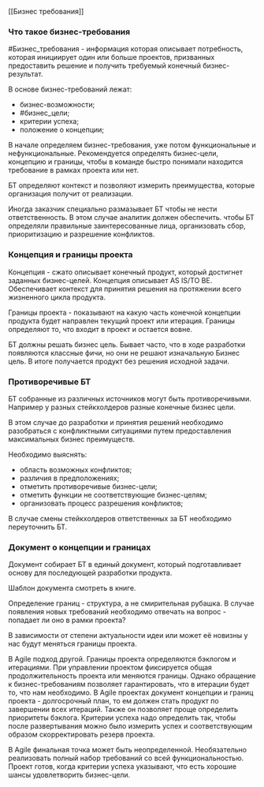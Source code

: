 [[Бизнес требования]]
### Что такое бизнес-требования
#Бизнес_требования - информация которая описывает потребность, которая инициирует один или больше проектов, призванных предоставить решение и получить требуемый конечный бизнес-результат.

В основе бизнес-требований лежат:
- бизнес-возможности;
- #бизнес_цели;
- критерии успеха;
- положение о концепции;

В начале определяем бизнес-требования, уже потом функциональные и нефункциональные.
Рекомендуется определять бизнес-цели, концепцию и границы, чтобы в команде быстро понимали находится требование в рамках проекта или нет.

БТ определяют контекст и позволяют измерить преимущества, которые организация получит от реализации.

Иногда заказчик специально размазывает БТ чтобы не нести ответственность. В этом случае аналитик должен обеспечить. чтобы БТ определяли правильные заинтересованные лица, организовать сбор, приоритизацию и разрешение конфликтов.

### Концепция и границы проекта
Концепция - сжато описывает конечный продукт, который достигнет заданных бизнес-целей. Концепция описывает AS IS/TO BE. Обеспечивает контекст для принятия решения на протяжении всего жизненного цикла продукта.

Границы проекта - показывают на какую часть конечной концепции продукта будет направлен текущий проект или итерация. Границы определяют то, что входит в проект и остается вовне.

БТ должны решать бизнес цель. Бывает часто, что в ходе разработки появляются классные фичи, но они не решают изначальную Бизнес цель. В итоге получается продукт без решения исходной задачи.

### Противоречивые БТ
БТ собранные из различных источников могут быть противоречивыми. Например у разных стейкхолдеров разные конечные бизнес цели.

В этом случае до разработки и принятия решений необходимо разобраться с конфликтными ситуациями путем предоставления максимальных бизнес преимуществ. 

Необходимо выяснять:
- область возможных конфликтов;
- различия в предположениях;
- отметить противоречивые бизнес-цели;
- отметить функции не соответствующие бизнес-целям;
- организовать процесс разрешения конфликтов;

В случае смены стейкхолдеров ответственных за БТ необходимо переуточнить БТ.

### Документ о концепции и границах
Документ собирает БТ в единый документ, который подготавливает основу для последующей разработки продукта.

Шаблон документа смотреть в книге.

Определение границ - структура, а не смирительная рубашка. В случае появления новых требований необходимо отвечать на вопрос - попадает ли оно в рамки проекта?

В зависимости от степени актуальности идеи или может её новизны у нас будут меняться границы проекта.

В Agile подход другой. Границы проекта определяются бэклогом и итерациями. При управлении проектом фиксируется общая продолжительность проекта или меняются границы. 
Однако обращение к бизнес-требованиям позволяет гарантировать, что в итерации будет то, что нам необходимо. 
В Agile проектах документ концепции и границ проекта - долгосрочный план, то ем должен стать продукт по завершении всех итераций. 
Также он позволяет проще определить приоритеты бэклога. Критерии успеха надо определить так, чтобы после развертывания можно было измерить успех и соответствующим образом скорректировать резерв проекта.

В Agile финальная точка может быть неопределенной. Необязательно реализовать полный набор требований со всей функциональностью. Проект готов, когда критерии успеха указывают, что есть хорошие шансы удовлетворить бизнес-цели.